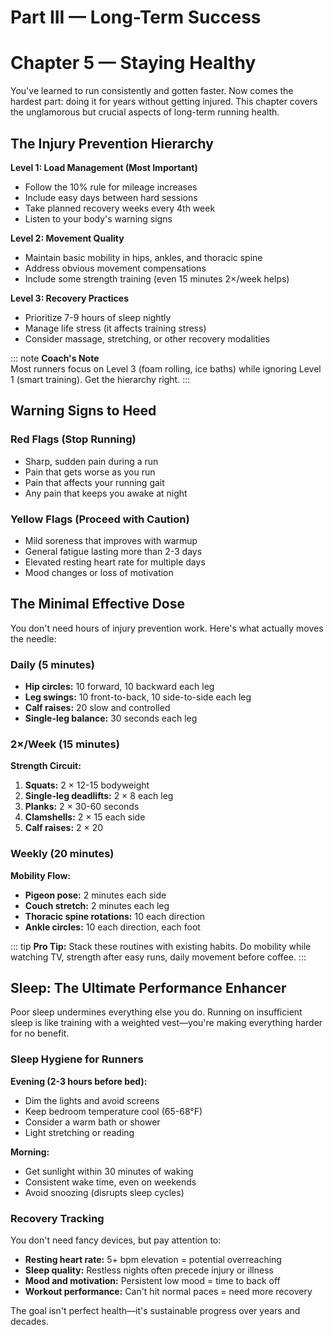 # Part III — Long-Term Success

# Chapter 5 — Staying Healthy

You've learned to run consistently and gotten faster. Now comes the hardest part: doing it for years without getting injured. This chapter covers the unglamorous but crucial aspects of long-term running health.

## The Injury Prevention Hierarchy

**Level 1: Load Management (Most Important)**
- Follow the 10% rule for mileage increases
- Include easy days between hard sessions
- Take planned recovery weeks every 4th week
- Listen to your body's warning signs

**Level 2: Movement Quality**  
- Maintain basic mobility in hips, ankles, and thoracic spine
- Address obvious movement compensations
- Include some strength training (even 15 minutes 2×/week helps)

**Level 3: Recovery Practices**
- Prioritize 7-9 hours of sleep nightly
- Manage life stress (it affects training stress)
- Consider massage, stretching, or other recovery modalities

::: note
**Coach's Note**  
Most runners focus on Level 3 (foam rolling, ice baths) while ignoring Level 1 (smart training). Get the hierarchy right.
:::

## Warning Signs to Heed

### Red Flags (Stop Running)
- Sharp, sudden pain during a run
- Pain that gets worse as you run
- Pain that affects your running gait
- Any pain that keeps you awake at night

### Yellow Flags (Proceed with Caution)  
- Mild soreness that improves with warmup
- General fatigue lasting more than 2-3 days
- Elevated resting heart rate for multiple days
- Mood changes or loss of motivation

## The Minimal Effective Dose

You don't need hours of injury prevention work. Here's what actually moves the needle:

### Daily (5 minutes)
- **Hip circles:** 10 forward, 10 backward each leg
- **Leg swings:** 10 front-to-back, 10 side-to-side each leg  
- **Calf raises:** 20 slow and controlled
- **Single-leg balance:** 30 seconds each leg

### 2×/Week (15 minutes)
**Strength Circuit:**
1. **Squats:** 2 × 12-15 bodyweight
2. **Single-leg deadlifts:** 2 × 8 each leg
3. **Planks:** 2 × 30-60 seconds
4. **Clamshells:** 2 × 15 each side
5. **Calf raises:** 2 × 20

### Weekly (20 minutes)
**Mobility Flow:**
- **Pigeon pose:** 2 minutes each side
- **Couch stretch:** 2 minutes each leg
- **Thoracic spine rotations:** 10 each direction
- **Ankle circles:** 10 each direction, each foot

::: tip
**Pro Tip:** Stack these routines with existing habits. Do mobility while watching TV, strength after easy runs, daily movement before coffee.
:::

## Sleep: The Ultimate Performance Enhancer

Poor sleep undermines everything else you do. Running on insufficient sleep is like training with a weighted vest—you're making everything harder for no benefit.

### Sleep Hygiene for Runners

**Evening (2-3 hours before bed):**
- Dim the lights and avoid screens
- Keep bedroom temperature cool (65-68°F)
- Consider a warm bath or shower
- Light stretching or reading

**Morning:**
- Get sunlight within 30 minutes of waking
- Consistent wake time, even on weekends
- Avoid snoozing (disrupts sleep cycles)

### Recovery Tracking

You don't need fancy devices, but pay attention to:
- **Resting heart rate:** 5+ bpm elevation = potential overreaching
- **Sleep quality:** Restless nights often precede injury or illness
- **Mood and motivation:** Persistent low mood = time to back off
- **Workout performance:** Can't hit normal paces = need more recovery

The goal isn't perfect health—it's sustainable progress over years and decades.
